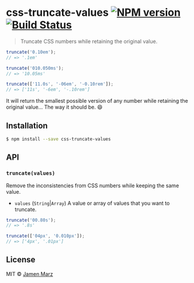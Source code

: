 # css-truncate-values [![NPM version](https://badge.fury.io/js/css-truncate-values.svg)](https://npmjs.org/package/css-truncate-values) [![Build Status](https://travis-ci.org/jamen/css-truncate-values.svg?branch=master)](https://travis-ci.org/jamen/css-truncate-values)

> Truncate CSS numbers while retaining the original value.

```js
truncate('0.10em');
// => '.1em'

truncate('010.050ms');
// => '10.05ms'

truncate(['11.0s', '-06em', '-0.10rem']);
// => ['11s', '-6em', '-.10rem']
```

It will return the smallest possible version of any number while retaining the original value...  The way it should be.  :smile:

## Installation

```sh
$ npm install --save css-truncate-values
```

## API

### `truncate(values)`
Remove the inconsistencies from CSS numbers while keeping the same value.
 - `values` (`String`|`Array`) A value or array of values that you want to truncate.

```js
truncate('00.80s');
// => '.8s'

truncate(['04px', '0.010px']);
// => ['4px', '.01px']
```

## License

MIT © [Jamen Marz](https://github.com/jamen)
